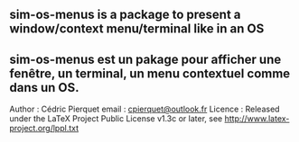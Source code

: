 sim-os-menus is a package to present a window/context menu/terminal like in an OS
-------------------------------------------------------------------------------------------------------
sim-os-menus est un pakage pour afficher une fenêtre, un terminal, un menu contextuel comme dans un OS.
-------------------------------------------------------------------------------------------------------
Author  : Cédric Pierquet
email   : cpierquet@outlook.fr
Licence : Released under the LaTeX Project Public License v1.3c or later, see http://www.latex-project.org/lppl.txt